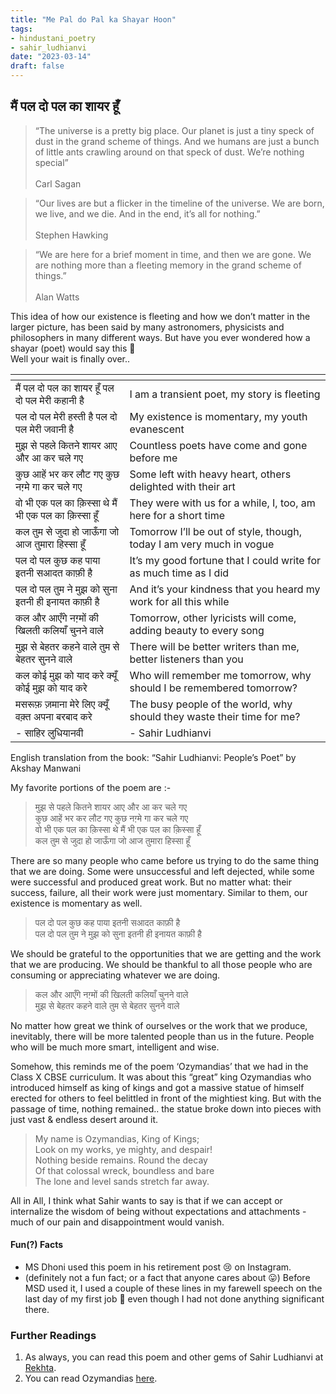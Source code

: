 ```yaml
---
title: "Me Pal do Pal ka Shayar Hoon"
tags:
- hindustani_poetry
- sahir_ludhianvi
date: "2023-03-14"
draft: false
---
```


## मैं पल दो पल का शायर हूँ

> “The universe is a pretty big place. Our planet is just a tiny speck of dust in the grand scheme of things. And we humans are just a bunch of little ants crawling around on that speck of dust. We’re nothing special”\
\
Carl Sagan

> “Our lives are but a flicker in the timeline of the universe. We are born, we live, and we die. And in the end, it’s all for nothing.”\
\
Stephen Hawking

> “We are here for a brief moment in time, and then we are gone. We are nothing more than a fleeting memory in the grand scheme of things.”\
\
Alan Watts

This idea of how our existence is fleeting and how we don’t matter in the larger picture, has been said by many astronomers, physicists and philosophers in many different ways. But have you ever wondered how a shayar (poet) would say this 🤔\
Well your wait is finally over.. 


| <!-- -->    | <!-- -->          |
|-------------|-------------------|
| मैं पल दो पल का शायर हूँ पल दो पल मेरी कहानी है    | I am a transient poet, my story is fleeting                            |
| पल दो पल मेरी हस्ती है पल दो पल मेरी जवानी है     | My existence is momentary, my youth evanescent                         |
| मुझ से पहले कितने शायर आए और आ कर चले गए          | Countless poets have come and gone before me                           |
| कुछ आहें भर कर लौट गए कुछ नग़्मे गा कर चले गए        | Some left with heavy heart, others delighted with their art            |
| वो भी एक पल का क़िस्सा थे मैं भी एक पल का क़िस्सा हूँ | They were with us for a while, I, too, am here for a short time        |
| कल तुम से जुदा हो जाऊँगा जो आज तुमारा हिस्सा हूँ     | Tomorrow I’ll be out of style, though, today I am very much in vogue   |
| पल दो पल कुछ कह पाया इतनी सआदत काफ़ी है         | It’s my good fortune that I could write for as much time as I did      |
| पल दो पल तुम ने मुझ को सुना इतनी ही इनायत काफ़ी है | And it’s your kindness that you heard my work for all this while       |
| कल और आएँगे नग़्मों की खिलती कलियाँ चुनने वाले        | Tomorrow, other lyricists will come, adding beauty to every song       |
| मुझ से बेहतर कहने वाले तुम से बेहतर सुनने वाले          | There will be better writers than me, better listeners than you        |
| कल कोई मुझ को याद करे क्यूँ कोई मुझ को याद करे      | Who will remember me tomorrow, why should I be remembered tomorrow?    |
| मसरूफ़ ज़माना मेरे लिए क्यूँ वक़्त अपना बरबाद करे       | The busy people of the world, why should they waste their time for me? |
| - साहिर लुधियानवी                             | - Sahir Ludhianvi                                                      |

English translation from the book: “Sahir Ludhianvi: People’s Poet” by Akshay Manwani

My favorite portions of the poem are :- 

> मुझ से पहले कितने शायर आए और आ कर चले गए \
कुछ आहें भर कर लौट गए कुछ नग़्मे गा कर चले गए \
वो भी एक पल का क़िस्सा थे मैं भी एक पल का क़िस्सा हूँ \
कल तुम से जुदा हो जाऊँगा जो आज तुमारा हिस्सा हूँ

There are so many people who came before us trying to do the same thing that we are doing. Some were unsuccessful and left dejected, while some were successful and produced great work. But no matter what: their success, failure, all their work were just momentary. Similar to them, our existence is momentary as well.

> पल दो पल कुछ कह पाया इतनी सआदत काफ़ी है \
पल दो पल तुम ने मुझ को सुना इतनी ही इनायत काफ़ी है 

We should be grateful to the opportunities that we are getting and the work that we are producing. We should be thankful to all those people who are consuming or appreciating whatever we are doing.

> कल और आएँगे नग़्मों की खिलती कलियाँ चुनने वाले \
मुझ से बेहतर कहने वाले तुम से बेहतर सुनने वाले

No matter how great we think of ourselves or the work that we produce, inevitably, there will be more talented people than us in the future. People who will be much more smart, intelligent and wise.

Somehow, this reminds me of the poem ‘Ozymandias’ that we had in the Class X CBSE curriculum. It was about this “great” king Ozymandias who introduced himself as king of kings and got a massive statue of himself erected for others to feel belittled in front of the mightiest king. But with the passage of time, nothing remained.. the statue broke down into pieces with just  vast & endless desert around it. 

> My name is Ozymandias, King of Kings; \
Look on my works, ye mighty, and despair! \
Nothing beside remains. Round the decay \
Of that colossal wreck, boundless and bare \
The lone and level sands stretch far away.


All in All, I think what Sahir wants to say is that if we can accept or internalize the wisdom of being without expectations and attachments - much of our pain and disappointment would vanish.

#### Fun(?) Facts
- MS Dhoni used this poem in his retirement post 😢 on Instagram.
- (definitely not a fun fact; or a fact that anyone cares about 😛) Before MSD used it, I used a couple of these lines in my farewell speech on the last day of my first job 🤣 even though I had not done anything significant there.


### Further Readings
1. As always, you can read this poem and other gems of Sahir Ludhianvi at [Rekhta](https://www.rekhta.org/nazms/main-pal-do-pal-kaa-shaair-huun-main-pal-do-pal-kaa-shaair-huun-pal-do-pal-mirii-kahaanii-hai-sahir-ludhianvi-nazms?sort=popularity-desc&lang=hi).
2. You can read Ozymandias [here](https://www.poetryfoundation.org/poems/46565/ozymandias).